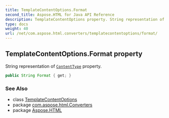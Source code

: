 ```yaml
---
title: TemplateContentOptions.Format
second_title: Aspose.HTML for Java API Reference
description: TemplateContentOptions property. String representation of ContentType property
type: docs
weight: 40
url: /net/com.aspose.html.converters/templatecontentoptions/format/
---
```

## TemplateContentOptions.Format property

String representation of [`ContentType`](../contenttype/) property.

```java
public String Format { get; }
```

### See Also

* class [TemplateContentOptions](../)
* package [com.aspose.html.Converters](../../templatecontentoptions/)
* package [Aspose.HTML](../../../)
